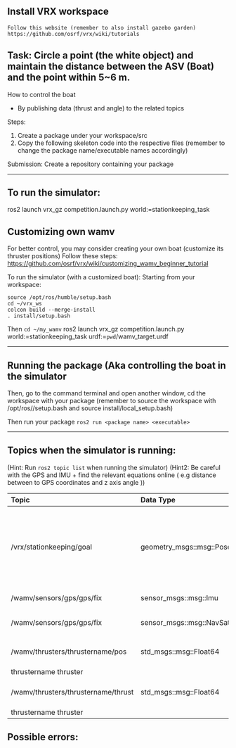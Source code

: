 ## Install VRX workspace

```
Follow this website (remember to also install gazebo garden)
https://github.com/osrf/vrx/wiki/tutorials 
```


## Task: Circle a point (the white object) and maintain the distance between the ASV (Boat) and the point within 5~6 m.

How to control the boat
- By publishing data (thrust and angle) to the related topics 

Steps: 
1. Create a package under your workspace/src
2. Copy the following skeleton code into the respective files (remember to change the package name/executable names accordingly)

Submission:
Create a repository containing your package

--- 
## To run the simulator:
ros2 launch vrx_gz competition.launch.py world:=stationkeeping_task

## Customizing own wamv
For better control, you may consider creating your own boat (customize its thruster positions)
Follow these steps: https://github.com/osrf/vrx/wiki/customizing_wamv_beginner_tutorial

To run the simulator (with a customized boat):
Starting from your workspace:
```
source /opt/ros/humble/setup.bash
cd ~/vrx_ws 
colcon build --merge-install
. install/setup.bash
```
Then `cd ~/my_wamv`
ros2 launch vrx_gz competition.launch.py world:=stationkeeping_task urdf:=`pwd`/wamv_target.urdf

---
## Running the package (Aka controlling the boat in the simulator
Then, go to the command terminal and open another window, cd the workspace with your package (remember to source the workspace with /opt/ros/<distro>/setup.bash and source install/local_setup.bash)

Then run your package 
`ros2 run <package name> <executable>`

--- 
## Topics when the simulator is running:

(Hint: Run `ros2 topic list` when running the simulator)
(Hint2: Be careful with the GPS and IMU  + find the relevant equations online ( e.g distance between to GPS coordinates and z axis angle ))

| Topic                   | Data Type | Description |
| :---------------- | :------ | :---- |
| /vrx/stationkeeping/goal        | geometry_msgs::msg::PoseStamped  | Position of the point in spherica; (WGS84) coordinates and a heading, given as a quaternion |
| /wamv/sensors/gps/gps/fix |  sensor_msgs::msg::Imu  | IMU data of the boat |
| /wamv/sensors/gps/gps/fix |  sensor_msgs::msg::NavSatFix  | GPS position data |
|   /wamv/thrusters/thrustername/pos  |  std_msgs::msg::Float64   | Next angle command for the
thrustername thruster |
|  /wamv/thrusters/thrustername/thrust |  std_msgs::msg::Float64   | Next power command for the
thrustername thruster|



## Possible errors:
